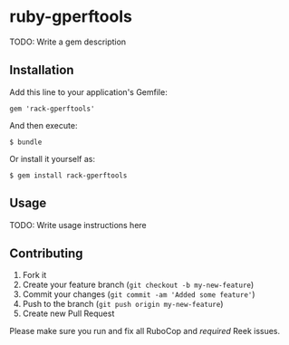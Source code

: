 # ruby-gperftools

TODO: Write a gem description

## Installation

Add this line to your application's Gemfile:

    gem 'rack-gperftools'

And then execute:

    $ bundle

Or install it yourself as:

    $ gem install rack-gperftools

## Usage

TODO: Write usage instructions here

## Contributing

1. Fork it
2. Create your feature branch (`git checkout -b my-new-feature`)
3. Commit your changes (`git commit -am 'Added some feature'`)
4. Push to the branch (`git push origin my-new-feature`)
5. Create new Pull Request

Please make sure you run and fix all RuboCop and *required* Reek issues.

